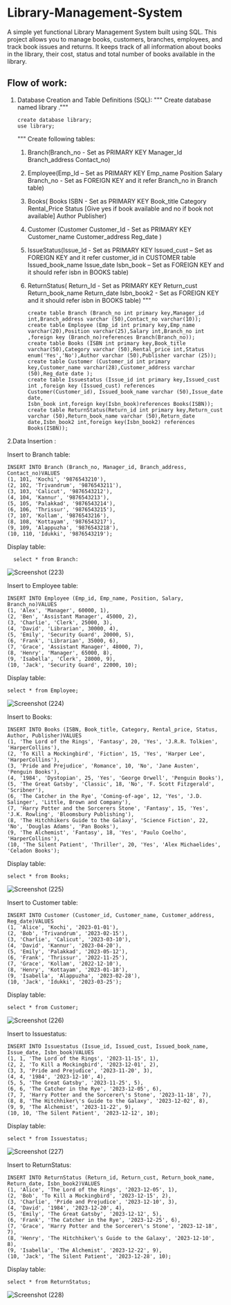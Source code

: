 # Library-Management-System
A simple yet functional Library Management System built using SQL. This project allows you to manage books, customers, branches, employees, and track book issues and returns.
It keeps track of all information about books in the library, their cost, status and total number of books available in the library. 

## Flow of work:
1. Database Creation and Table Definitions (SQL):
   """ Create database named library ."""
   
       create database library;
       use library;
   """ Create following tables:
    1. Branch(Branch_no - Set as PRIMARY KEY Manager_Id Branch_address Contact_no)
   
    2. Employee(Emp_Id – Set as PRIMARY KEY Emp_name Position Salary Branch_no - Set as FOREIGN KEY and it refer Branch_no in Branch table)
       
   3. Books( Books ISBN - Set as PRIMARY KEY Book_title Category Rental_Price Status [Give yes if book available and no if book not available] Author Publisher)

   4. Customer (Customer Customer_Id - Set as PRIMARY KEY Customer_name Customer_address Reg_date )

   5. IssueStatus(Issue_Id - Set as PRIMARY KEY Issued_cust – Set as FOREIGN KEY and it refer customer_id in CUSTOMER table Issued_book_name Issue_date Isbn_book – Set as FOREIGN KEY and it should 
          refer isbn in BOOKS table)
   6. ReturnStatus( Return_Id - Set as PRIMARY KEY Return_cust Return_book_name Return_date Isbn_book2 - Set as FOREIGN KEY and it should refer isbn in BOOKS table) """
   
          create table Branch (Branch_no int primary key,Manager_id int,Branch_address varchar (50),Contact_no varchar(10));
          create table Employee (Emp_id int primary key,Emp_name varchar(20),Position varchar(25),Salary int,Branch_no int ,foreign key (Branch_no)references Branch(Branch_no));
          create table Books (ISBN int primary key,Book_title varchar(50),Category varchar (50),Rental_price int,Status enum('Yes','No'),Author varchar (50),Publisher varchar (25));
          create table Customer (Customer_id int primary key,Customer_name varchar(28),Customer_address varchar (50),Reg_date date );
          create table Issuestatus (Issue_id int primary key,Issued_cust int ,foreign key (Issued_cust) references Customer(Customer_id), Issued_book_name varchar (50),Issue_date date,
          Isbn_book int,foreign key(Isbn_book)references Books(ISBN));
          create table ReturnStatus(Return_id int primary key,Return_cust varchar (50),Return_book_name varchar (50),Return_date date,Isbn_book2 int,foreign key(Isbn_book2) references 
          Books(ISBN));

   
2.Data Insertion :

 Insert to Branch table:
 
    INSERT INTO Branch (Branch_no, Manager_id, Branch_address, Contact_no)VALUES
    (1, 101, 'Kochi', '9876543210'),
    (2, 102, 'Trivandrum', '9876543211'),
    (3, 103, 'Calicut', '9876543212'),
    (4, 104, 'Kannur', '9876543213'),
    (5, 105, 'Palakkad', '9876543214'),
    (6, 106, 'Thrissur', '9876543215'),
    (7, 107, 'Kollam', '9876543216'),
    (8, 108, 'Kottayam', '9876543217'),
    (9, 109, 'Alappuzha', '9876543218'),
    (10, 110, 'Idukki', '9876543219');
   Display table:

      select * from Branch:
   ![Screenshot (223)](https://github.com/user-attachments/assets/8edadf97-388e-49f6-b4d2-da7d13b541df)

   



 Insert to Employee table:

    INSERT INTO Employee (Emp_id, Emp_name, Position, Salary, Branch_no)VALUES
    (1, 'Alex', 'Manager', 60000, 1),
    (2, 'Ben', 'Assistant Manager', 45000, 2),
    (3, 'Charlie', 'Clerk', 25000, 3),
    (4, 'David', 'Librarian', 30000, 4),
    (5, 'Emily', 'Security Guard', 20000, 5),
    (6, 'Frank', 'Librarian', 35000, 6),
    (7, 'Grace', 'Assistant Manager', 48000, 7),
    (8, 'Henry', 'Manager', 65000, 8),
    (9, 'Isabella', 'Clerk', 28000, 9),
    (10, 'Jack', 'Security Guard', 22000, 10); 
  Display table:

    select * from Employee;
 ![Screenshot (224)](https://github.com/user-attachments/assets/a7994226-faa7-482b-bce9-ec83390ce290)

 


Insert to Books:

    INSERT INTO Books (ISBN, Book_title, Category, Rental_price, Status, Author, Publisher)VALUES
    (1, 'The Lord of the Rings', 'Fantasy', 20, 'Yes', 'J.R.R. Tolkien', 'HarperCollins'),
    (2, 'To Kill a Mockingbird', 'Fiction', 15, 'Yes', 'Harper Lee', 'HarperCollins'),
    (3, 'Pride and Prejudice', 'Romance', 10, 'No', 'Jane Austen', 'Penguin Books'),
    (4, '1984', 'Dystopian', 25, 'Yes', 'George Orwell', 'Penguin Books'),
    (5, 'The Great Gatsby', 'Classic', 18, 'No', 'F. Scott Fitzgerald', 'Scribner'),
    (6, 'The Catcher in the Rye', 'Coming-of-age', 12, 'Yes', 'J.D. Salinger', 'Little, Brown and Company'),
    (7, 'Harry Potter and the Sorcerers Stone', 'Fantasy', 15, 'Yes', 'J.K. Rowling', 'Bloomsbury Publishing'),
    (8, 'The Hitchhikers Guide to the Galaxy', 'Science Fiction', 22, 'No', 'Douglas Adams', 'Pan Books'),
    (9, 'The Alchemist', 'Fantasy', 18, 'Yes', 'Paulo Coelho', 'HarperCollins'),
    (10, 'The Silent Patient', 'Thriller', 20, 'Yes', 'Alex Michaelides', 'Celadon Books');
  Display table:

    select * from Books;
  ![Screenshot (225)](https://github.com/user-attachments/assets/52daa17e-aeef-4bd4-aa30-f865bf47394d)

  


Insert to Customer table:

    INSERT INTO Customer (Customer_id, Customer_name, Customer_address, Reg_date)VALUES
    (1, 'Alice', 'Kochi', '2023-01-01'),
    (2, 'Bob', 'Trivandrum', '2023-02-15'),
    (3, 'Charlie', 'Calicut', '2023-03-10'),
    (4, 'David', 'Kannur', '2023-04-20'),
    (5, 'Emily', 'Palakkad', '2023-05-12'),
    (6, 'Frank', 'Thrissur', '2022-11-25'),
    (7, 'Grace', 'Kollam', '2022-12-10'),
    (8, 'Henry', 'Kottayam', '2023-01-18'),
    (9, 'Isabella', 'Alappuzha', '2023-02-28'),
    (10, 'Jack', 'Idukki', '2023-03-25');
  Display table:

    select * from Customer;
  ![Screenshot (226)](https://github.com/user-attachments/assets/efc7103e-1d8f-45fa-b235-221321b3b865)

  


Insert to Issuestatus:

    INSERT INTO Issuestatus (Issue_id, Issued_cust, Issued_book_name, Issue_date, Isbn_book)VALUES
    (1, 1, 'The Lord of the Rings', '2023-11-15', 1),
    (2, 2, 'To Kill a Mockingbird', '2023-12-01', 2),
    (3, 3, 'Pride and Prejudice', '2023-11-20', 3),
    (4, 4, '1984', '2023-12-10', 4),
    (5, 5, 'The Great Gatsby', '2023-11-25', 5),
    (6, 6, 'The Catcher in the Rye', '2023-12-05', 6),
    (7, 7, 'Harry Potter and the Sorcerer\'s Stone', '2023-11-18', 7),
    (8, 8, 'The Hitchhiker\'s Guide to the Galaxy', '2023-12-02', 8),
    (9, 9, 'The Alchemist', '2023-11-22', 9),
    (10, 10, 'The Silent Patient', '2023-12-12', 10);
   Display table:

    select * from Issuestatus;
   ![Screenshot (227)](https://github.com/user-attachments/assets/816c10f8-8e6a-4f5f-ba73-714b5fdf822d)

   


Insert to ReturnStatus:

    INSERT INTO ReturnStatus (Return_id, Return_cust, Return_book_name, Return_date, Isbn_book2)VALUES
    (1, 'Alice', 'The Lord of the Rings', '2023-12-05', 1),
    (2, 'Bob', 'To Kill a Mockingbird', '2023-12-15', 2),
    (3, 'Charlie', 'Pride and Prejudice', '2023-12-10', 3),
    (4, 'David', '1984', '2023-12-20', 4),
    (5, 'Emily', 'The Great Gatsby', '2023-12-12', 5),
    (6, 'Frank', 'The Catcher in the Rye', '2023-12-25', 6),
    (7, 'Grace', 'Harry Potter and the Sorcerer\'s Stone', '2023-12-18', 7),
    (8, 'Henry', 'The Hitchhiker\'s Guide to the Galaxy', '2023-12-10', 8),
    (9, 'Isabella', 'The Alchemist', '2023-12-22', 9),
    (10, 'Jack', 'The Silent Patient', '2023-12-28', 10);
  Display table:

    select * from ReturnStatus;
   ![Screenshot (228)](https://github.com/user-attachments/assets/b0f67efc-ff18-4d62-9275-fe9bd5e34c3c)

   

